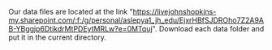 Our data files are located at the link "https://livejohnshopkins-my.sharepoint.com/:f:/g/personal/aslepya1_jh_edu/EjxrHBfSJDROho7Z2A9AB-YBggjp6DtikdrMtPDEytMRLw?e=0MTquj".
Download each data folder and put it in the current directory.

